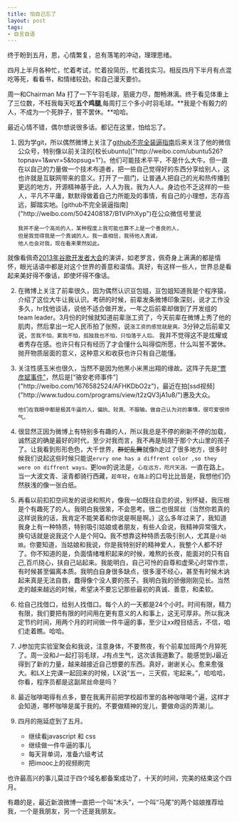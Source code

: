 ```yaml
--- 
title: 怕自己忘了
layout: post
tags:
- 自言自语
---
```


终于盼到五月，恩，心情繁复，总有落笔的冲动，理理思绪。

四月上半月各种忙，忙着考试，忙着投简历，忙着找实习。相反四月下半月有点混吃等死，看看书，和情绪较劲，和自己漫天要价。

周一和Chairman Ma 打了一下午羽毛球，筋疲力尽，酣畅淋漓。终于看见体重上了三位数，不枉我每天吃**五个鸡腿**,每周打三个多小时羽毛球。**我是个有毅力的人，不成为一个死胖子，誓不罢休。**哈哈。

最近心情不错，偶尔想说很多话。都记在这里，怕给忘了。

1. 因为学git，所以偶然微博上关注了[github不完全装逼指南]("http://weibo.com/5042408187/B1ViPhXyp")后来关注了他的微信公众号，特别像以前关注的[校长ubuntu]("http://weibo.com/ubuntu526?topnav=1&wvr=5&topsug=1")。他们可能技术平平，不是什么大牛。但一直在以自己的力量做一个技术布道者，把一些自己觉得好的东西分享给别人，这也许就是互联网带来的意义。打开了一扇门，让普通人把自己的光和热传播到更远的地方，开源精神基于此，人人为我，我为人人。身边也不乏这样的一些人，平凡不平庸，默默得做着自己力所能及的事情，有自己的小理想，志存高远，脚踏实地。[github不完全装逼指南]("http://weibo.com/5042408187/B1ViPhXyp")在公众微信号里说
    
    ```
    我并不是一个高尚的人，某种程度上我可能也算不上是一个善良的人，
    但是我觉得我是一个真诚的人。我一直相信，我待他人真诚，
    他人也会对我，现在看来果然如此。
    ```
就像看佩奇[2013年谷歌开发者大会]("http://video.sina.com.cn/p/edu/news/2013-05-16/155062434603.html")的演讲，如老罗言，佩奇身上满满的都是情怀，眼光话语中都是对这个世界的善意和温情。真好，有这样一些人，世界总是看起来美好得不像话，即使坏得不像话。


2. 在微博上关注了前辈很久，因为偶然认识豆包姐，豆包姐知道我是个程序猿，介绍了这位大牛让我认识。考研的时候，前辈发条微博印象深刻，说才工作没多久，hr找他谈话，说他不适合做开发。一年之后前辈却做到了开发组的team leader。3月份的时候就知道前辈涨工资了，今天前辈在微博上秀了他的肌肉，然后拿出一坨人民币拍了张照，说`涨工资的感觉就是爽。`3分钟之后前辈又说，`苦我不怕，累我不怕，孤独我也不怕，只怕落于人后。` 
我并不觉得这不是炫耀或者秀存在感。也许只有只有经历了才会懂什么叫得偿所愿，什么叫誓不罢休。抛开物质层面的意义，这种意义和收获也许只有自己能懂。

3. 关注性感玉米也很久，当然不是因为他黑小米黑出翔的缘故。这阵子先是[“贾彦斌事件”]("http://weibo.com/1676582524/AFwU3m2OZ")，然后是[“骆安老师事件”]("http://weibo.com/1676582524/AFHKDbO2z")，最近在拍[ssd视频]("http://www.tudou.com/programs/view/t2zQV3jA1u8/")惠及大众。

   ```他们在我眼中都是极其牛逼的人，偏执、较真、不服输。做自己认为对的事情，很可爱很帅气。```
   
4. 很显然正因为微博上有特别多有趣的人，所以我总是不停的刷新不停的加载，诚然这的确是最好的时代，至少对我而言，我不再是局限于那个大山里的孩子了。让我看到形形色色，大千世界，<del>群蛇乱舞</del>就像h走过了很多地方，很多时候我们说起这些时候只能说`ervry one has a diffrent color ,so they were on diffrent ways。`更low的说法是，`心在远方，咫尺天涯。`一直在路上。当一大波文青、滚青都骑行西藏，`趁年轻`，`在路上`的口号比比皆是，我想他们仍然肤浅的像一张白纸。

5. 再看以前扣扣空间发的说说和照片，像我一如既往自恋的说，别怀疑，我压根是个有趣死了的人。我明白我很笨，不会思考。很二也很屌丝（当然你若真的这样说我的话，我肯定不能笑着和你说是啊是啊。）这么多年过来了，我知道我身上有一种特质，特别吸引姑娘或者朋友，有些人会说，我精神异常强大，换句话就是说我这个人是个阿Q。我不想靠这种特质去吸引别人，尤其是`小姑娘`。你要知道，当姑娘和我说，你是我特别好的精神爱人，我整个人都不好了。你不知道的是，负面情绪堆积起来的时候，难熬的长夜，能面对的只有自己,百爪挠心，扶自己站起来。<span style="display:none;">我需要一种落地的平实。觉得我有趣，让我很放松，可以很二，可以不装，可以不勉强，有什么说什么。我就觉得，咳咳，不错，就是你了。</span>我能明白，自己可怜的自尊和虚荣心时常作祟，有时候甚至偏离本质。我明白自身很多缺点，很多漫不经心，甚至有时候木讷起来真是无法自救，蠢得像个没人要的孩子。我明白我的骄傲刚刚见长。当然走的越来越远的时候，希望决不要忘记那些最初的真诚、善意，和柔软。

6. 给自己找借口，给别人找借口。每个人的一天都是24个小时。时间有限，精力有限，我们要把有限的时间用在更有意义的人和事上，这无可厚非。所以我决定节约时间，用两个月的时间做一件牛逼的事，至少让xx瞠目结舌，不信，咱们走着瞧。哈哈。


7. J参加完实验室聚会和我说，注意身体，不要熬夜，有个前辈加班两个月猝死了。周一没和J一起打羽毛球，J有点生气，这次该我道歉了。能感觉到J最近得到了新的力量，越来越接近自己想要的东西。真好，谢谢关心。愈来愈强大。和LX上完课一起回来的时候，LX说“五一，三天假，宅起来。”，哈哈哈，你看，程序员都是这副屌丝命是吗？


8. 最近咖啡喝得有点多，要在我离开前把学校超市里的各种咖啡喝个遍，这样才会知道，哪杯咖啡是属于我的。不要做精神的宠儿，要做命运的弄潮儿。

9. 四月的拖延症到了五月。
   	+ 继续看javascript 和 css
   	+ 继续做一件牛逼的事儿
   	+ 每天背单词，准备六级考试
   	+ 把imooc上的视频刷完


也许最高兴的事儿莫过于四个域名都备案成功了，十天的时间，完美的结束这个四月。


有趣的是，最近新浪微博一直把一个叫“木头”，一个叫“马尾”的两个姑娘推荐给我，一个是我朋友，另一个还是我朋友。

